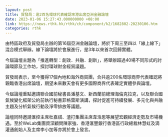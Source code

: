 ```yaml
---
layout: post
title: 貿發局：逾2百名環球代表確認來港出席亞洲金融論壇
date: 2023-01-06 15:27:43.000000000 +08:00
link: https://news.rthk.hk/rthk/ch/component/k2/1682802-20230106.htm
categories: rthk
---
```


由特區政府及貿發局主辦的第16屆亞洲金融論壇，將於下周三至四以「線上線下」混合模式舉辦。線下論壇將於會展進行，是3年以來首次回歸實體。

今屆論壇主題為「推進轉型：創效．共融．創新」，將舉辦超過40場不同形式的討論環節及工作坊，探討環球財金經貿議題。

貿發局表示，至今獲得17個內地和海外商貿團，合共逾200名環球商界代表確認將親臨香港出席論壇，期望未來數天會有更多國際商界代表確定實體參與論壇。

今屆論壇重點邀請聯合國前秘書長潘基文、新西蘭前總理海倫克拉克，以及聯合國氣候變化框架公約前執行秘書菲格雷斯演講，探討促進可持續發展、多元化與共融主題及分析氣候行動及淨零排放等議題。

論壇同時邀請滙控主席杜嘉祺、渣打集團主席韋浩思等展望宏觀經濟走勢及市場機遇。至於WeLab集團資深顧問陳家強、香港滙豐銀行香港區行政總裁林慧虹及滴灌通創始人及主席李小加等亦將於會上發言。
